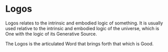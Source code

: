 # Logos

Logos relates to the intrinsic and embodied logic of something. It is usually used relative to the intrinsic and embodied logic of the universe, which is One with the logic of its Generative Source. 

The Logos is the articulated Word that brings forth that which is Good. 